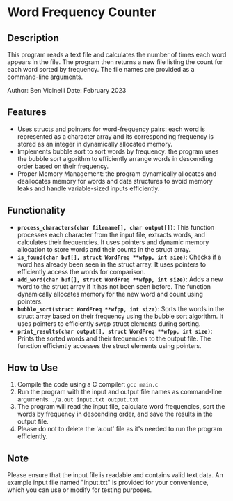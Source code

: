 # Word Frequency Counter

## Description
This program reads a text file and calculates the number of times each word appears in the file. The program then returns a new file listing the count for each word sorted by frequency. The file names are provided as a command-line arguments.

Author: Ben Vicinelli
Date: February 2023

## Features
- Uses structs and pointers for word-frequency pairs: each word is represented as a character array and its corresponding frequency is stored as an integer in dynamically allocated memory.
- Implements bubble sort to sort words by frequency: the program uses the bubble sort algorithm to efficiently arrange words in descending order based on their frequency.
- Proper Memory Management: the program dynamically allocates and deallocates memory for words and data structures to avoid memory leaks and handle variable-sized inputs efficiently.

## Functionality
- **`process_characters(char filename[], char output[])`**: This function processes each character from the input file, extracts words, and calculates their frequencies. It uses pointers and dynamic memory allocation to store words and their counts in the struct array.
- **`is_found(char buf[], struct WordFreq **wfpp, int size)`**: Checks if a word has already been seen in the struct array. It uses pointers to efficiently access the words for comparison.
- **`add_word(char buf[], struct WordFreq **wfpp, int size)`**: Adds a new word to the struct array if it has not been seen before. The function dynamically allocates memory for the new word and count using pointers.
- **`bubble_sort(struct WordFreq **wfpp, int size)`**: Sorts the words in the struct array based on their frequency using the bubble sort algorithm. It uses pointers to efficiently swap struct elements during sorting.
- **`print_results(char output[], struct WordFreq **wfpp, int size)`**: Prints the sorted words and their frequencies to the output file. The function efficiently accesses the struct elements using pointers.

## How to Use
1. Compile the code using a C compiler: `gcc main.c`
2. Run the program with the input and output file names as command-line arguments: `./a.out input.txt output.txt`
3. The program will read the input file, calculate word frequencies, sort the words by frequency in descending order, and save the results in the output file.
4. Please do not to delete the 'a.out' file as it's needed to run the program efficiently.

## Note
Please ensure that the input file is readable and contains valid text data. An example input file named "input.txt" is provided for your convenience, which you can use or modify for testing purposes.
